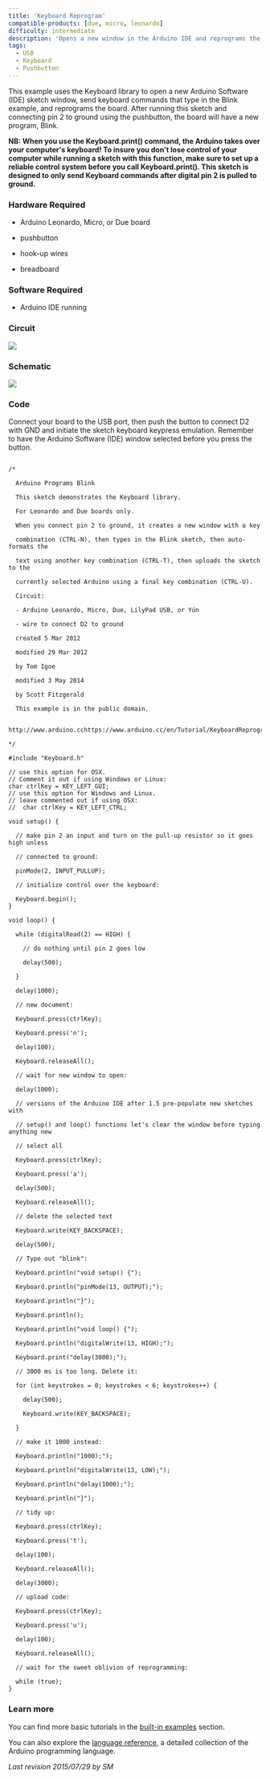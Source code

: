 ```yaml
---
title: 'Keyboard Reprogram'
compatible-products: [due, micro, leonardo]
difficulty: intermediate
description: 'Opens a new window in the Arduino IDE and reprograms the Leonardo with a simple blink program.'
tags:
  - USB
  - Keyboard
  - Pushbutton
---
```


This example uses the Keyboard library to open a new Arduino Software (IDE) sketch window, send keyboard commands that type in the Blink example, and reprograms the board. After running this sketch and connecting pin 2 to ground using the pushbutton, the board will have a new program, Blink.

**NB:  When you use the Keyboard.print() command, the Arduino takes over your computer's keyboard! To insure you don't lose control of your computer while running a sketch with this function, make sure to set up a reliable control system before you call Keyboard.print(). This sketch is designed to only send Keyboard commands after digital pin 2 is pulled to ground.**

### Hardware Required

- Arduino Leonardo, Micro, or Due board

- pushbutton

- hook-up wires

- breadboard

### Software Required

- Arduino IDE running

### Circuit


![](assets/circuit.png)


### Schematic

![](assets/schematic.png)

### Code

Connect your board to the USB port, then push the button to connect D2 with GND and initiate the sketch keyboard keypress emulation. Remember to have the Arduino Software (IDE) window selected before you press the button.

```arduino

/*

  Arduino Programs Blink

  This sketch demonstrates the Keyboard library.

  For Leonardo and Due boards only.

  When you connect pin 2 to ground, it creates a new window with a key

  combination (CTRL-N), then types in the Blink sketch, then auto-formats the

  text using another key combination (CTRL-T), then uploads the sketch to the

  currently selected Arduino using a final key combination (CTRL-U).

  Circuit:

  - Arduino Leonardo, Micro, Due, LilyPad USB, or Yún

  - wire to connect D2 to ground

  created 5 Mar 2012

  modified 29 Mar 2012

  by Tom Igoe

  modified 3 May 2014

  by Scott Fitzgerald

  This example is in the public domain.

  http://www.arduino.cchttps://www.arduino.cc/en/Tutorial/KeyboardReprogram

*/

#include "Keyboard.h"

// use this option for OSX.
// Comment it out if using Windows or Linux:
char ctrlKey = KEY_LEFT_GUI;
// use this option for Windows and Linux.
// leave commented out if using OSX:
//  char ctrlKey = KEY_LEFT_CTRL;

void setup() {

  // make pin 2 an input and turn on the pull-up resistor so it goes high unless

  // connected to ground:

  pinMode(2, INPUT_PULLUP);

  // initialize control over the keyboard:

  Keyboard.begin();
}

void loop() {

  while (digitalRead(2) == HIGH) {

    // do nothing until pin 2 goes low

    delay(500);

  }

  delay(1000);

  // new document:

  Keyboard.press(ctrlKey);

  Keyboard.press('n');

  delay(100);

  Keyboard.releaseAll();

  // wait for new window to open:

  delay(1000);

  // versions of the Arduino IDE after 1.5 pre-populate new sketches with

  // setup() and loop() functions let's clear the window before typing anything new

  // select all

  Keyboard.press(ctrlKey);

  Keyboard.press('a');

  delay(500);

  Keyboard.releaseAll();

  // delete the selected text

  Keyboard.write(KEY_BACKSPACE);

  delay(500);

  // Type out "blink":

  Keyboard.println("void setup() {");

  Keyboard.println("pinMode(13, OUTPUT);");

  Keyboard.println("}");

  Keyboard.println();

  Keyboard.println("void loop() {");

  Keyboard.println("digitalWrite(13, HIGH);");

  Keyboard.print("delay(3000);");

  // 3000 ms is too long. Delete it:

  for (int keystrokes = 0; keystrokes < 6; keystrokes++) {

    delay(500);

    Keyboard.write(KEY_BACKSPACE);

  }

  // make it 1000 instead:

  Keyboard.println("1000);");

  Keyboard.println("digitalWrite(13, LOW);");

  Keyboard.println("delay(1000);");

  Keyboard.println("}");

  // tidy up:

  Keyboard.press(ctrlKey);

  Keyboard.press('t');

  delay(100);

  Keyboard.releaseAll();

  delay(3000);

  // upload code:

  Keyboard.press(ctrlKey);

  Keyboard.press('u');

  delay(100);

  Keyboard.releaseAll();

  // wait for the sweet oblivion of reprogramming:

  while (true);
}
```

### Learn more

You can find more basic tutorials in the [built-in examples](/built-in-examples) section.

You can also explore the [language reference](https://www.arduino.cc/reference/en/), a detailed collection of the Arduino programming language.

*Last revision 2015/07/29 by SM*